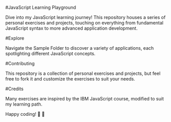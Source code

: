 #JavaScript Learning Playground

Dive into my JavaScript learning journey! This repository houses a series of personal exercises and projects, touching on everything from fundamental JavaScript syntax to more advanced application development.

#Explore

Navigate the Sample Folder to discover a variety of applications, each spotlighting different JavaScript concepts. 

#Contributing

This repository is a collection of personal exercises and projects, but feel free to fork it and customize the exercises to suit your needs.

#Credits

Many exercises are inspired by the IBM JavaScript course, modified to suit my learning path.

Happy coding! 🚀 🚀 
